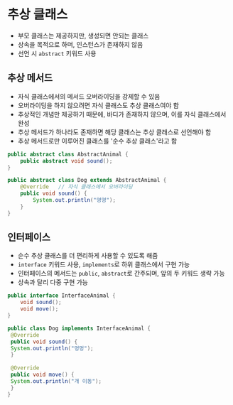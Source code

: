 # 추상 클래스
- 부모 클래스는 제공하지만, 생성되면 안되는 클래스
- 상속을 목적으로 하며, 인스턴스가 존재하지 않음
- 선언 시 `abstract` 키워드 사용

## 추상 메서드
- 자식 클래스에서의 메서드 오버라이딩을 강제할 수 있음
- 오버라이딩을 하지 않으려면 자식 클래스도 추상 클래스여야 함
- 추상적인 개념만 제공하기 때문에, 바디가 존재하지 않으며, 이를 자식 클래스에서 완성
- 추상 메서드가 하나라도 존재하면 해당 클래스는 추상 클래스로 선언해야 함
- 추상 메서드로만 이루어진 클래스를 '순수 추상 클래스'라고 함

```java
public abstract class AbstractAnimal {
    public abstract void sound();
}
```
```java
public abstract class Dog extends AbstractAnimal {
    @Override   // 자식 클래스에서 오버라이딩
    public void sound() {
        System.out.println("멍멍");
    }
}
```

## 인터페이스
- 순수 추상 클래스를 더 편리하게 사용할 수 있도록 해줌
- `interface` 키워드 사용, `implements`로 하위 클래스에서 구현 가능
- 인터페이스의 메서드는 `public`, `abstract`로 간주되며, 앞의 두 키워드 생략 가능
- 상속과 달리 다중 구현 가능
```java
public interface InterfaceAnimal {
    void sound();
    void move();
}
```
```java
public class Dog implements InterfaceAnimal {
 @Override
 public void sound() {
 System.out.println("멍멍");
 }
 
 @Override
 public void move() {
 System.out.println("개 이동");
 }
}
```